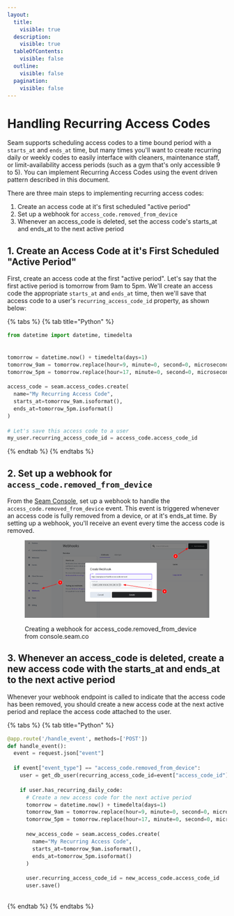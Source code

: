 ```yaml
---
layout:
  title:
    visible: true
  description:
    visible: true
  tableOfContents:
    visible: false
  outline:
    visible: false
  pagination:
    visible: false
---
```


# Handling Recurring Access Codes

Seam supports scheduling access codes to a time bound period with a `starts_at` and `ends_at` time, but many times you'll want to create recurring daily or weekly codes to easily interface with cleaners, maintenance staff, or limit-availability access periods (such as a gym that's only accessible 9 to 5). You can implement Recurring Access Codes using the event driven pattern described in this document.

There are three main steps to implementing recurring access codes:

1. Create an access code at it's first scheduled "active period"
2. Set up a webhook for `access_code.removed_from_device`
3. Whenever an access\_code is deleted, set the access code's starts\_at and ends\_at to the next active period

## 1. Create an Access Code at it's First Scheduled "Active Period"

First, create an access code at the first "active period". Let's say that the first active period is tomorrow from 9am to 5pm. We'll create an access code the appropriate `starts_at` and `ends_at` time, then we'll save that access code to a user's `recurring_access_code_id` property, as shown below:



{% tabs %}
{% tab title="Python" %}
```python
from datetime import datetime, timedelta


tomorrow = datetime.now() + timedelta(days=1)
tomorrow_9am = tomorrow.replace(hour=9, minute=0, second=0, microsecond=0)
tomorrow_5pm = tomorrow.replace(hour=17, minute=0, second=0, microsecond=0)

access_code = seam.access_codes.create(
  name="My Recurring Access Code",
  starts_at=tomorrow_9am.isoformat(),
  ends_at=tomorrow_5pm.isoformat()
)

# Let's save this access code to a user
my_user.recurring_access_code_id = access_code.access_code_id
```
{% endtab %}
{% endtabs %}

## 2. Set up a webhook for `access_code.removed_from_device`&#x20;

From the [Seam Console](https://console.seam.co/), set up a webhook to handle the `access_code.removed_from_device` event. This event is triggered whenever an access code is fully removed from a device, or at it's ends\_at time. By setting up a webhook, you'll receive an event every time the access code is removed.

<figure><img src="../../.gitbook/assets/image (2) (1).png" alt=""><figcaption><p>Creating a webhook for access_code.removed_from_device from console.seam.co</p></figcaption></figure>

## 3. Whenever an access\_code is deleted, create a new access code with the starts\_at and ends\_at to the next active period

Whenever your webhook endpoint is called to indicate that the access code has been removed, you should create a new access code at the next active period and replace the access code attached to the user.

{% tabs %}
{% tab title="Python" %}
```python
@app.route('/handle_event', methods=['POST'])
def handle_event():
  event = request.json["event"]
  
  if event["event_type"] == "access_code.removed_from_device":
    user = get_db_user(recurring_access_code_id=event["access_code_id"])
    
    if user.has_recurring_daily_code:
      # Create a new access code for the next active period
      tomorrow = datetime.now() + timedelta(days=1)
      tomorrow_9am = tomorrow.replace(hour=9, minute=0, second=0, microsecond=0)
      tomorrow_5pm = tomorrow.replace(hour=17, minute=0, second=0, microsecond=0)
      
      new_access_code = seam.access_codes.create(
        name="My Recurring Access Code",
        starts_at=tomorrow_9am.isoformat(),
        ends_at=tomorrow_5pm.isoformat()
      )
      
      user.recurring_access_code_id = new_access_code.access_code_id
      user.save()
  
```
{% endtab %}
{% endtabs %}

## &#x20;





